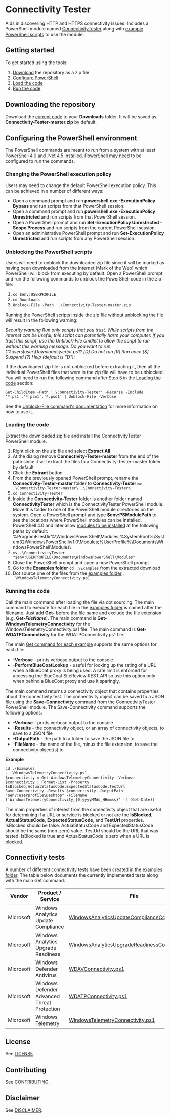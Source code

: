 # Connectivity Tester
Aids in discovering HTTP and HTTPS connectivity issues. Includes a PowerShell module named [ConnectivityTester](./ConnectivityTester/) along with [example PowerShell scripts](./Examples/) to use the module.

## Getting started

To get started using the tools:

1. [Download](#downloading-the-repository) the repository as a zip file 
1. [Configure PowerShell](#configuring-the-powershell-environment) 
1. [Load the code](#loading-the-code) 
1. [Run the code](#running-the-code) 

## Downloading the repository

Download the [current code](https://github.com/iadgov/Connectivity-Tester/archive/master.zip) to your **Downloads** folder. It will be saved as **Connectivity-Tester-master.zip** by default.

## Configuring the PowerShell environment
The PowerShell commands are meant to run from a system with at least PowerShell 4.0 and .Net 4.5 installed. PowerShell may need to be configured to run the commands.

### Changing the PowerShell execution policy

Users may need to change the default PowerShell execution policy. This can be achieved in a number of different ways:

* Open a command prompt and run **powershell.exe -ExecutionPolicy Bypass** and run scripts from that PowerShell session. 
* Open a command prompt and run **powershell.exe -ExecutionPolicy Unrestricted** and run scripts from that PowerShell session. 
* Open a PowerShell prompt and run **Set-ExecutionPolicy Unrestricted -Scope Process** and run scripts from the current PowerShell session. 
* Open an administrative PowerShell prompt and run **Set-ExecutionPolicy Unrestricted** and run scripts from any PowerShell session. 

### Unblocking the PowerShell scripts
Users will need to unblock the downloaded zip file since it will be marked as having been downloaded from the Internet (Mark of the Web) which PowerShell will block from executing by default. Open a PowerShell prompt and run the following commands to unblock the PowerShell code in the zip file:

1. `cd $env:USERPROFILE` 
1. `cd Downloads` 
1. `Unblock-File -Path '.\Connectivity-Tester-master.zip'`

Running the PowerShell scripts inside the zip file without unblocking the file will result in the following warning:

*Security warning*
*Run only scripts that you trust. While scripts from the internet can be useful, this script can potentially harm your computer. If you trust this script, use the Unblock-File cmdlet to allow the script to run without this warning message. Do you want to run C:\users\user\Downloads\script.ps1?*
*[D] Do not run [R] Run once [S] Suspend [?] Help (default is "D"):*


If the downloaded zip file is not unblocked before extracting it, then all the individual PowerShell files that were in the zip file will have to be unblocked. You will need to run the following command after Step 5 in the [Loading the code](#loading-the-code) section:

```
Get-ChildItem -Path '.\Connectivity-Tester' -Recurse -Include '*.ps1','*.psm1','*.psd1' | Unblock-File -Verbose
```

See the [Unblock-File command's documentation](https://docs.microsoft.com/en-us/powershell/module/Microsoft.PowerShell.Utility/Unblock-File?view=powershell-5.1) for more information on how to use it.

### Loading the code
Extract the downloaded zip file and install the ConnectivityTester PowerShell module.

1. Right click on the zip file and select **Extract All**
1. At the dialog remove **Connectivity-Tester-master** from the end of the path since it will extract the files to a Connectivity-Tester-master folder by default
1. Click the **Extract** button
1. From the previously opened PowerShell prompt, rename the **Connectivity-Tester-master** folder to **Connectivity-Tester** `mv .\Connectivity-Tester-master\ .\Connectivity-Tester\`
1. `cd Connectivity-Tester`
1. Inside the **Connectivity-Tester** folder is another folder named **ConnectivityTester** which is the ConnectivityTester PowerShell module. Move this folder to one of the PowerShell module directories on the system. Open a PowerShell prompt and type **$env:PSModulePath** to see the locations where PowerShell modules can be installed. PowerShell 4.0 and later allow [modules to be installed](https://msdn.microsoft.com/en-us/library/dd878350(v=vs.85).aspx#Where%20to%20Install%20Modules) at the following paths by default: %ProgramFilesDir%\WindowsPowerShell\Modules\;%SystemRoot%\System32\WindowsPowerShell\v1.0\Modules\;%UserProfile%\Documents\WindowsPowerShell\Modules\
1. `mv .\ConnectivityTester "$env:USERPROFILE\Documents\WindowsPowerShell\Modules"`
1. Close the PowerShell prompt and open a new PowerShell prompt
1. Go to the **Examples folder** `cd .\Examples` from the extracted download
1. Dot source one of the files from the [examples folder](./Examples) `. .\WindowsTelemetryConnectivity.ps1`

### Running the code
Call the main command after loading the file via dot sourcing. The main command to execute for each file in the [examples folder](./Examples) is named after the filename. Just add **Get-** before the file name and exclude the file extension (e.g. **Get-_FileName_**). The main command is **Get-WindowsTelemetryConnectivity** for the WindowsTelemetryConnectivity.ps1 file. The main command is **Get-WDATPConnectivity** for the WDATPConnectivity.ps1 file.


The main [Get command for each example](#connectivity-tests) supports the same options for each file:
* **-Verbose** - prints verbose output to the console
* **-PerformBlueCoatLookup** - useful for looking up the rating of a URL when a BlueCoat proxy is being used. A rate limit is enforced for accessing the BlueCoat SiteReview REST API so use this option only when behind a BlueCoat proxy and use it sparingly.

The main command returns a connectivity object that contains properties about the connectivity test. The connectivity object can be saved to a JSON file using the **Save-Connectivity** command from the ConnectivityTester PowerShell module. The Save-Connectivity command supports the following options:
* **-Verbose** - prints verbose output to the console
* **-Results** - the connectivity object, or an array of connectivity objects, to save to a JSON file
* **-OutputPath** - the path to a folder to save the JSON file to
* **-FileName** - the name of the file, minus the file extension, to save the connectivity object(s) to 

**Example**

```
cd .\Examples
. .\WindowsTelemetryConnectivity.ps1
$connectivity = Get-WindowsTelemetryConnectivity -Verbose
$connectivity | Format-List -Property IsBlocked,ActualStatusCode,ExpectedStatusCode,TestUrl
Save-Connectivity -Results $connectivity -OutputPath "$env:userprofile\Desktop" -FileName ('WindowsTelemetryConnectivity_{0:yyyyMMdd_HHmmss}' -f (Get-Date))
```

The main properties of interest from the connectivity object that are useful for determining if a URL or service is blocked or not are the **IsBlocked**, **ActualStatusCode**, **ExpectedStatusCode**, and **TestUrl** properties. IsBlocked should be false. ActualStatusCode and ExpectedStatusCode should be the same (non-zero) value. TestUrl should be the URL that was tested. IsBlocked is true and ActualStatusCode is zero when a URL is blocked.


## Connectivity tests
A number of different connectivity tests have been created in the [examples folder](./Examples). The table below documents the currently implemented tests along with the main Get command.

| Vendor | Product / Service | File | Get Command |
| -- | -- | -- | -- |
| Microsoft | Windows Analytics Update Compliance | [WindowsAnalyticsUpdateComplianceConnectivity.ps1](./Examples/WindowsAnalyticsUpdateComplianceConnectivity.ps1) | Get-WindowsAnalyticsUpdateComplianceConnectivity |
| Microsoft | Windows Analytics Upgrade Readiness | [WindowsAnalyticsUpgradeReadinessConnectivity.ps1](./Examples/WindowsAnalyticsUpgradeReadinessConnectivity.ps1) | Get-WindowsAnalyticsUpgradeReadinessConnectivity |
| Microsoft | Windows Defender Antivirus | [WDAVConnectivity.ps1](./Examples/WDAVConnectivity.ps1) | Get-WDAVConnectivity |
| Microsoft | Windows Defender Advanced Threat Protection | [WDATPConnectivity.ps1](./Examples/WDATPConnectivity.ps1) | Get-WDATPConnectivity |
| Microsoft | Windows Telemetry | [WindowsTelemetryConnectivity.ps1](./Examples/WindowsTelemetryConnectivity.ps1) | Get-WindowsTelemetryConnectivity |

## License
See [LICENSE](./LICENSE.md).

## Contributing
See [CONTRIBUTING](./CONTRIBUTING.md).

## Disclaimer
See [DISCLAIMER](./DISCLAIMER.md).